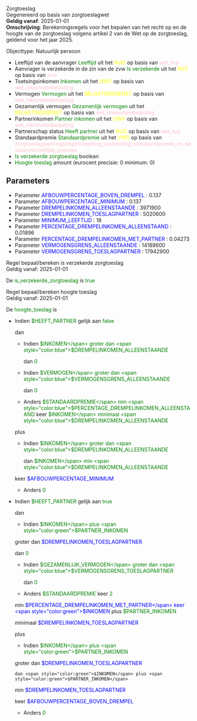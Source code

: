 Zorgtoeslag \
Gegenereerd op basis van zorgtoeslagwet \
**Geldig vanaf**: 2025-01-01 \
**Omschrijving**: Berekeningsregels voor het bepalen van het recht op en de hoogte van de zorgtoeslag volgens artikel 2 van de Wet op de zorgtoeslag, geldend voor het jaar 2025.


Objecttype: Natuurlijk persoon
- Leeftijd van de aanvrager <span style="color:green">Leeftijd</span> uit het <span style="color:yellow"> RvIG </span> op basis van <span style="color:pink"> wet_brp </span>
- Aanvrager is verzekerde in de zin van de zvw <span style="color:green">Is verzekerde</span> uit het <span style="color:yellow"> RVZ </span> op basis van <span style="color:pink"> zvw </span>
- Toetsingsinkomen <span style="color:green">Inkomen</span> uit het <span style="color:yellow"> UWV </span> op basis van <span style="color:pink"> wet_inkomstenbelasting </span>
- Vermogen <span style="color:green">Vermogen</span> uit het <span style="color:yellow"> BELASTINGDIENST </span> op basis van <span style="color:pink"> wet_inkomstenbelasting </span>
- Gezamenlijk vermogen <span style="color:green">Gezamenlijk vermogen</span> uit het <span style="color:yellow"> BELASTINGDIENST </span> op basis van <span style="color:pink"> wet_inkomstenbelasting </span>
- Partnerinkomen <span style="color:green">Partner inkomen</span> uit het <span style="color:yellow"> UWV </span> op basis van <span style="color:pink"> wet_inkomstenbelasting </span>
- Partnerschap status <span style="color:green">Heeft partner</span> uit het <span style="color:yellow"> RvIG </span> op basis van <span style="color:pink"> wet_brp </span>
- Standaardpremie <span style="color:green">Standaardpremie</span> uit het <span style="color:yellow"> VWS </span> op basis van <span style="color:pink"> zorgtoeslagwet/regelingen/regeling_vaststelling_standaardpremie_en_bestuursrechtelijke_premies </span>
- <span style="color:green">Is verzekerde zorgtoeslag</span> boolean
- <span style="color:green">Hoogte toeslag</span> amount (eurocent precisie: 0 minimum: 0)

## Parameters ##
- Parameter <span style="color:blue">AFBOUWPERCENTAGE_BOVEN_DREMPEL</span> : 0.137
- Parameter <span style="color:blue">AFBOUWPERCENTAGE_MINIMUM</span> : 0.137
- Parameter <span style="color:blue">DREMPELINKOMEN_ALLEENSTAANDE</span> : 3971900
- Parameter <span style="color:blue">DREMPELINKOMEN_TOESLAGPARTNER</span> : 5020600
- Parameter <span style="color:blue">MINIMUM_LEEFTIJD</span> : 18
- Parameter <span style="color:blue">PERCENTAGE_DREMPELINKOMEN_ALLEENSTAAND</span> : 0.01896
- Parameter <span style="color:blue">PERCENTAGE_DREMPELINKOMEN_MET_PARTNER</span> : 0.04273
- Parameter <span style="color:blue">VERMOGENSGRENS_ALLEENSTAANDE</span> : 14189600
- Parameter <span style="color:blue">VERMOGENSGRENS_TOESLAGPARTNER</span> : 17942900


Regel bepaal/bereken is verzekerde zorgtoeslag \
Geldig vanaf: 2025-01-01

De <span style="color: green">is_verzekerde_zorgtoeslag</span> is
<span style="color:green">true</span>


Regel bepaal/bereken hoogte toeslag \
Geldig vanaf: 2025-01-01

De <span style="color: green">hoogte_toeslag</span> is

  - Indien <span style="color:green">$HEEFT_PARTNER</span> gelijk aan <span style="color:green">false</span>


    dan
    - Indien <span style="color:green">$INKOMEN</span> groter dan <span style="color:blue">$DREMPELINKOMEN_ALLEENSTAANDE</span>


      dan <span style="color:green">0</span>


    - Indien <span style="color:green">$VERMOGEN</span> groter dan <span style="color:blue">$VERMOGENSGRENS_ALLEENSTAANDE</span>


      dan <span style="color:green">0</span>


    - Anders <span style="color:green">$STANDAARDPREMIE</span> min <span style="color:blue">$PERCENTAGE_DREMPELINKOMEN_ALLEENSTAAND</span> keer <span style="color:green">$INKOMEN</span> minimaal <span style="color:blue">$DREMPELINKOMEN_ALLEENSTAANDE</span>



     plus
      - Indien <span style="color:green">$INKOMEN</span> groter dan <span style="color:blue">$DREMPELINKOMEN_ALLEENSTAANDE</span>


        dan <span style="color:green">$INKOMEN</span> min <span style="color:blue">$DREMPELINKOMEN_ALLEENSTAANDE</span>

       keer <span style="color:blue">$AFBOUWPERCENTAGE_MINIMUM</span>



      - Anders <span style="color:green">0</span>










  - Indien <span style="color:green">$HEEFT_PARTNER</span> gelijk aan <span style="color:green">true</span>


    dan
    - Indien <span style="color:green">$INKOMEN</span> plus <span style="color:green">$PARTNER_INKOMEN</span>

     groter dan <span style="color:blue">$DREMPELINKOMEN_TOESLAGPARTNER</span>


      dan <span style="color:green">0</span>


    - Indien <span style="color:green">$GEZAMENLIJK_VERMOGEN</span> groter dan <span style="color:blue">$VERMOGENSGRENS_TOESLAGPARTNER</span>


      dan <span style="color:green">0</span>


    - Anders <span style="color:green">$STANDAARDPREMIE</span> keer <span style="color:green">2</span>

     min <span style="color:blue">$PERCENTAGE_DREMPELINKOMEN_MET_PARTNER</span> keer <span style="color:green">$INKOMEN</span> plus <span style="color:green">$PARTNER_INKOMEN</span>

     minimaal <span style="color:blue">$DREMPELINKOMEN_TOESLAGPARTNER</span>



     plus
      - Indien <span style="color:green">$INKOMEN</span> plus <span style="color:green">$PARTNER_INKOMEN</span>

       groter dan <span style="color:blue">$DREMPELINKOMEN_TOESLAGPARTNER</span>


        dan <span style="color:green">$INKOMEN</span> plus <span style="color:green">$PARTNER_INKOMEN</span>

       min <span style="color:blue">$DREMPELINKOMEN_TOESLAGPARTNER</span>

       keer <span style="color:blue">$AFBOUWPERCENTAGE_BOVEN_DREMPEL</span>



      - Anders <span style="color:green">0</span>










